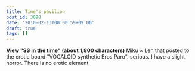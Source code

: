 ```yaml
---
title: Time's pavilion
post_id: 3698
date: '2010-02-13T00:00:59+09:00'
draft: true
tags: []
---
```


**[View "SS in the time" (about 1,800 characters)](https://danmaq.com/tag/frozen-mansion)** Miku × Len that posted to the erotic board "VOCALOID synthetic Eros Paro". serious. I have a slight horror. There is no erotic element.
